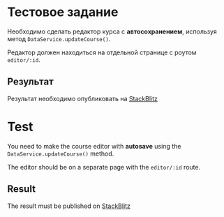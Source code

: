 # Тестовое задание

Необходимо сделать редактор курса с **автосохранением**, используя метод `DataService.updateCourse()`.

Редактор должен находиться на отдельной странице с роутом `editor/:id`. 


## Результат
Результат необходимо опубликовать на [StackBlitz](https://https://stackblitz.com)





# Test

You need to make the course editor with **autosave** using the `DataService.updateCourse()` method.

The editor should be on a separate page with the `editor/:id` route.

## Result
The result must be published on [StackBlitz](https://https://stackblitz.com)
